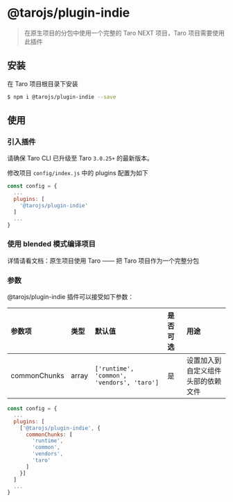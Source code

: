 # @tarojs/plugin-indie

> 在原生项目的分包中使用一个完整的 Taro NEXT 项目，Taro 项目需要使用此插件

## 安装

在 Taro 项目根目录下安装

```bash
$ npm i @tarojs/plugin-indie --save
```

## 使用

### 引入插件

请确保 Taro CLI 已升级至 Taro `3.0.25+` 的最新版本。

修改项目 `config/index.js` 中的 plugins 配置为如下

```js
const config = {
  ...
  plugins: [
    '@tarojs/plugin-indie'
  ]
  ...
}
```

### 使用 blended 模式编译项目

详情请看文档：原生项目使用 Taro —— 把 Taro 项目作为一个完整分包

### 参数

@tarojs/plugin-indie 插件可以接受如下参数：

| 参数项 | 类型 | 默认值 | 是否可选 | 用途 |
| :-----| :---- | :---- | :---- | :---- |
| commonChunks | array | `['runtime', 'common', 'vendors', 'taro']` | 是 | 设置加入到自定义组件头部的依赖文件 |

```js
const config = {
  ...
  plugins: [
    ['@tarojs/plugin-indie', {
      commonChunks: [
        'runtime',
        'common',
        'vendors',
        'taro'
      ]
    }]
  ]
  ...
}
```
